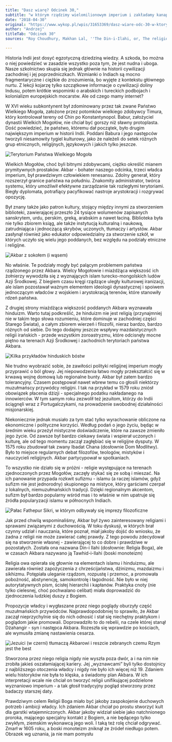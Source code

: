 ```yaml
---
title: "Dasz wiarę? Odcinek 30,"
subtitle: "w którym rządzimy wielomilionowym imperium i zakładamy kanapową religię."
date: "2018-04-30"
original: "https://www.wykop.pl/wpis/31653369/dasz-wiare-odc-30-w-ktorym-rzadzimy-wielomilionowy/"
author: "Andrzej"
titleTab: "Odcinek 30"
sources: "Roy Choudhury, Makhan Lal, ''The Din-i-Ilahi, or, The religion of Akbar''   https://www.economist.com/node/347080"

---
```


Historia Indii jest dosyć egzotyczną dziedziną wiedzy. A szkoda, bo można o niej powiedzieć w zasadzie wszystko poza tym, że jest nudna i uboga. Nasze szkolnictwo skupia się jednak głównie na historii cywilizacji zachodniej i jej poprzedniczkach. Wzmianki o Indiach są mocno fragmentaryczne i ciężkie do zrozumienia, bo wyjęte z kontekstu głównego nurtu. Z lekcji kojarzę tylko szczątkowe informacje o cywilizacji doliny Indusu, potem krótkie wspominki o arabskich i tureckich podbojach i kolonializm europejskich mocarstw. Ale od czego mamy internet?

W XVI wieku subkontynent był zdominowany przez tak zwane Państwo Wielkiego Mogoła, założone przez potomków wielkiego zdobywcy Timura, który kontrolował tereny od Chin po Konstantynopol. Babur, założyciel dynastii Wielkich Mogołów, nie chciał być gorszy niż sławny protoplasta. Dość powiedzieć, że państwo, któremu dał początek, było drugim największym imperium w historii Indii. Poddani Babura i jego następców tworzyli niesamowity tygiel kulturowy, jako że należeli do setek różnych grup etnicznych, religijnych, językowych i jakich tylko jeszcze.

![Terytorium Państwa Wielkiego Mogoła](../images/odc30/mughal_empire.jpg "Terytorium Państwa Wielkiego Mogoła.")

Wielkich Mogołów, choć byli bitnymi zdobywcami, ciężko określić mianem prymitywnych prostaków. Akbar - bohater naszego odcinka, trzeci władca imperium, był prawdziwym człowiekiem renesansu. Zdolny generał, który rozszerzył granice państwa na południu. Znakomity administrator, twórca systemu, który umożliwił efektywne zarządzanie tak rozległymi terytoriami. Biegły dyplomata, potrafiący pacyfikować nastroje arystokracji i rozgrywać opozycję.

Był znany także jako patron kultury, stojący między innymi za stworzeniem biblioteki, zawierającej przeszło 24 tysiące wolumenów zapisanych sanskrytem, urdu, perskim, greką, arabskim a nawet łaciną. Biblioteka była nie tylko zbiorem ksiąg, ale także instytucją kulturalną i naukową, zatrudniająca i jednoczącą skrybów, uczonych, tłumaczy i artystów. Akbar zasłynął również jako edukator odpowiedzialny za stworzenie szkół, w których uczyło się wielu jego poddanych, bez względu na podziały etniczne i religijne.

![Akbar z sokołem (i wąsem)](../images/odc30/emperor_akbar.jpg "Akbar z sokołem (i wąsem).")

No właśnie. Te podziały mogły być palącym problemem państwa rządzonego przez Akbara. Wielcy Mogołowie i miażdżąca większość ich żołnierzy wywodziła się z wyznających islam turecko-mongolskich ludów Azji Środkowej. Z biegiem czasu kręgi rządzące uległy kulturowej iranizacji, ale islam pozostawał ważnym elementem ideologii dynastycznej i spoiwem jednoczącym władców z wojskiem i arystokracją terenów, które stanowiły rdzeń państwa.

Z drugiej strony miażdżąca większość poddanych Akbara wyznawała hinduizm. Warto tutaj podkreślić, że hinduizm nie jest religią (przynajmniej nie w takim tego słowa rozumieniu, które dominuje w zachodniej części Starego Świata), a całym zbiorem wierzeń i filozofii, nieraz bardzo, bardzo różnych od siebie. Do tego dodajmy jeszcze wspływy mazdaistycznych religii irańskich - przede wszystkim zoroastryzmu, które odcisnęły mocne piętno na terenach Azji Środkowej i zachodnich terytoriach państwa Akbara.

![Kilka przykładów hinduskich bóstw](../images/odc30/hindu_deities.jpg "Kilka przykładów hinduskich bóstw.")

Nie trudno wyobrazić sobie, że zawiłości polityki religijnej imperium mogły przyprawić o ból głowy. Jej niepowodzenia łatwo mogły przekształcić się w krwawą wojnę domową lub regionalne bunty. Akbar był zatem bardzo tolerancyjny. Czasem postępował nawet wbrew temu co głosili niektórzy muzułmańscy przywódcy religijni. I tak na przykład w 1579 roku zniósł obowiązek płacenia dżizji - specjalnego podatku nakładanego na innowierców. W tym samym roku zezwolił też jezuitom, którzy do Indii ściągnęli wraz z Portugalczykami, na prowadzenie swobodnej działalności misjonarskiej.

Niekoniecznie jednak musiało za tym stać tylko wyrachowanie obliczone na ekonomiczne i polityczne korzyści. Według podań o jego życiu, będąc w średnim wieku przeżył mistyczne doświadczenie, które na zawsze zmieniło jego życie. Od zawsze był bardzo ciekawy świata i wspierał uczonych i kulturę, ale od tego momentu zaczął zagłębiać się w religijne dysputy. W 1575 roku zbudował tak zwany Ibadat Chana (dosłownie Dom Modlitwy). Było to miejsce regularnych debat filozofów, teologów, mistyków i nauczycieli religijnych. Akbar partycypował w spotkaniach.

To wszystko nie działo się w próżni - religie występujące na terenach zjednoczonych przez Mogołów, zaczęły stykać się ze sobą i mieszać. Na ich panowanie przypada rozkwit sufizmu - islamu (a raczej islamów, gdyż sufizm nie jest jednorodny) skupionego na mistyce, który garściami czerpał z lokalnych, niemuzułmańskich tradycji. Dzięki regionalnym akcentom, sufizm był bardzo popularny wśród mas i to właśnie w nim upatruje się źródła popularyzacji islamu w północnych Indiach.

![Pałac Fathepur Sikri, w którym odbywały się imprezy filozoficzne](../images/odc30/fathepur_sikri.jpg "Pałac Fathepur Sikri, w którym odbywały się imprezy filozoficzne.")

Jak przed chwilą wspominaliśmy, Akbar był żywo zainteresowany religiami i sprawami związanymi z duchowością. W toku dyskusji, w których brał czynny udział i nauczania, które poznał, miał jakoby dojść do wniosku, że żadna z religii nie może zawierać całej prawdy. Z tego powodu zdecydował się na stworzenie własnej - zawierającej to co dobre i prawdziwe w pozostałych. Została ona nazwana Din-i Ilahi (dosłownie: Religia Boga), ale w czasach Akbara nazywano ją Tawhid-i-Ilahi (boski monoteizm)

Religia owa opierała się głownie na elementach islamu i hinduizmu, ale zawierała również zapożyczenia z chrześcijaństwa, dżinizmu, mazdaizmu i sikhizmu. Potępiała uleganie rządzom, rozpustę i przemoc, a promowała pobożność, abstynencję, samokontrolę i łagodność. Nie było w niej autorytatywnych pism, ścisłej hierarchii i kapłanów. Praktyka cnoty (nie tylko cielesnej, choć pochwalano celibat) miała doprowadzić do zjednoczenia ludzkiej duszy z Bogiem.

Propozycje władcy i wygłaszane przez niego poglądy oburzyły część muzułmańskich przywódców. Najprawdopodobniej to sprawiło, że Akbar zaczął nieprzychylnie się do nich odnosić i stał się niechętny praktykom i poglądom jakie promowali. Doprowadziło to do rebelii, na czele której stanął Dżahangir - syn i następca Akbara. Rozeszła się wprawdzie po kościach, ale wymusiła zmianę nastawienia cesarza.

![Jezuici (w czerni) tłumaczą Akbarowi i reszcie zebranych czemu Rzym jest the best](../images/odc30/jesuits_akbar.jpg "Jezuici (w czerni) tłumaczą Akbarowi i reszcie zebranych czemu Rzym jest the best.")

Stworzona przez niego religia nigdy nie wyszła poza dwór, a i na nim nie zrobiła jakieś oszałamiającej kariery. Jej „wyznawcami” byli tylko dostojnicy z najbliższego otoczenia władcy i nigdy nie było ich więcej niż 19. Zdaniem wielu historyków nie była to klęska, a świadomy plan Akbara. W ich interpretacji wcale nie chciał on tworzyć religii unifikującej podzielone wyznaniowo imperium - a tak głosił tradycyjny pogląd stworzony przez badaczy starszej daty.

Prawdziwym celem Religii Boga miało być jakoby zaspokojenie duchowych potrzeb i ambicji władcy. Ich zdaniem Akbar chciał po prostu stworzyć kult dla garstki wtajemniczonych. Akbar jakoby widział siebie jako natchnionego proroka, mającego specjalny kontakt z Bogiem, a nie będącego tylko zwykłym, ziemskim wykonawcą jego woli. I taką też rolę chciał odgrywać. Zmarł w 1605 roku, a boski monoteizm zniknął ze źródeł niedługo potem.
Obrazek wg uznania, ja nie mam pomysłu

